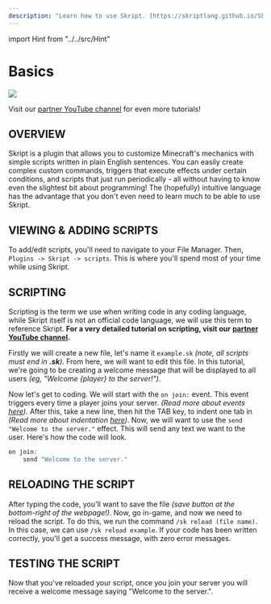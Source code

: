 ```yaml
---
description: "Learn how to use Skript. [https://skriptlang.github.io/Skript/]"
---
```


import Hint from "../../src/Hint"

# Basics

![](/skript.jpg)

<Hint style="warning">
Visit our <a href="https://www.youtube.com/channel/UCgXFIH9h2Vf9Q1e86n_FVJA">partner YouTube channel</a> for even more tutorials!
</Hint>

## OVERVIEW

Skript is a plugin that allows you to customize Minecraft's mechanics with simple scripts written in plain English sentences. You can easily create complex custom commands, triggers that execute effects under certain conditions, and scripts that just run periodically - all without having to know even the slightest bit about programming! The \(hopefully\) intuitive language has the advantage that you don't even need to learn much to be able to use Skript.

## VIEWING & ADDING SCRIPTS

To add/edit scripts, you'll need to navigate to your File Manager. Then, `Plugins -> Skript -> scripts`. This is where you'll spend most of your time while using Skript.

## SCRIPTING

Scripting is the term we use when writing code in any coding language, while Skript itself is not an official code language, we will use this term to reference Skript. **For a very detailed tutorial on scripting, visit our** [**partner YouTube channel**](https://www.youtube.com/channel/UCgXFIH9h2Vf9Q1e86n_FVJA)**.**

Firstly we will create a new file, let's name it `example.sk` _\(note, all scripts must end in **.sk**\)._ From here, we will want to edit this file. In this tutorial, we're going to be creating a welcome message that will be displayed to all users _\(eg, "Welcome {player} to the server!"\)_.

Now let's get to coding. We will start with the `on join:` event. This event triggers every time a player joins your server. _\(Read more about events_ [_here_](/skript/events)_\)._ After this, take a new line, then hit the TAB key, to indent one tab in _\(Read more about indentation_ [_here_](/skript/indentation)_\)_. Now, we will want to use the `send "Welcome to the server."` effect. This will send any text we want to the user. Here's how the code will look.

```r
on join:
    send "Welcome to the server."
```

## RELOADING THE SCRIPT

After typing the code, you'll want to save the file _\(save button at the bottom-right of the webpage!\)_. Now, go in-game, and now we need to reload the script. To do this, we run the command `/sk reload (file name)`. In this case, we can use `/sk reload example`. If your code has been written correctly, you'll get a success message, with zero error messages.

## TESTING THE SCRIPT

Now that you've reloaded your script, once you join your server you will receive a welcome message saying "Welcome to the server.".
